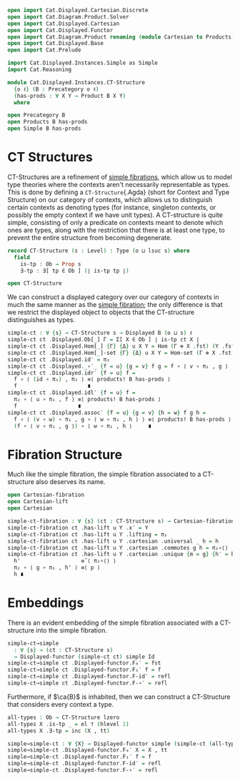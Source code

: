 ```agda
open import Cat.Displayed.Cartesian.Discrete
open import Cat.Diagram.Product.Solver
open import Cat.Displayed.Cartesian
open import Cat.Displayed.Functor
open import Cat.Diagram.Product renaming (module Cartesian to Products)
open import Cat.Displayed.Base
open import Cat.Prelude

import Cat.Displayed.Instances.Simple as Simple
import Cat.Reasoning

module Cat.Displayed.Instances.CT-Structure
  {o ℓ} (B : Precategory o ℓ)
  (has-prods : ∀ X Y → Product B X Y)
  where

open Precategory B
open Products B has-prods
open Simple B has-prods
```

# CT Structures

CT-Structures are a refinement of [simple fibrations], which allow us
to model type theories where the contexts aren't necessarily
representable as types. This is done by defining a `CT-Structure`{.Agda}
(short for Context and Type Structure) on our category of contexts,
which allows us to distinguish certain contexts as denoting types
(for instance, singleton contexts, or possibly the empty context if we
have unit types). A CT-structure is quite simple, consisting of only
a predicate on contexts meant to denote which ones are types, along
with the restriction that there is at least one type, to prevent
the entire structure from becoming degenerate.

[simple fibrations]: Cat.Displayed.Instances.Simple.html
[simple fibration]: Cat.Displayed.Instances.Simple.html

```agda
record CT-Structure (s : Level) : Type (o ⊔ lsuc s) where
  field
    is-tp : Ob → Prop s
    ∃-tp : ∃[ tp ∈ Ob ] (∣ is-tp tp ∣)

open CT-Structure
```

We can construct a displayed category over our category of contexts in
much the same manner as the [simple fibration]; the only difference
is that we restrict the displayed object to objects that the
CT-structure distinguishes as types.


```agda
simple-ct : ∀ {s} → CT-Structure s → Displayed B (o ⊔ s) ℓ
simple-ct ct .Displayed.Ob[_] Γ = Σ[ X ∈ Ob ] ∣ is-tp ct X ∣
simple-ct ct .Displayed.Hom[_] {Γ} {Δ} u X Y = Hom (Γ ⊗ X .fst) (Y .fst)
simple-ct ct .Displayed.Hom[_]-set {Γ} {Δ} u X Y = Hom-set (Γ ⊗ X .fst) (Y .fst)
simple-ct ct .Displayed.id′ = π₂
simple-ct ct .Displayed._∘′_ {f = u} {g = v} f g = f ∘ ⟨ v ∘ π₁ , g ⟩
simple-ct ct .Displayed.idr′ {f = u} f =
  f ∘ ⟨ (id ∘ π₁) , π₂ ⟩ ≡⟨ products! B has-prods ⟩
  f                      ∎
simple-ct ct .Displayed.idl′ {f = u} f =
  π₂ ∘ ⟨ u ∘ π₁ , f ⟩ ≡⟨ products! B has-prods ⟩
  f                   ∎
simple-ct ct .Displayed.assoc′ {f = u} {g = v} {h = w} f g h =
  f ∘ ⟨ (v ∘ w) ∘ π₁ , g ∘ ⟨ w ∘ π₁ , h ⟩ ⟩ ≡⟨ products! B has-prods ⟩
  (f ∘ ⟨ v ∘ π₁ , g ⟩) ∘ ⟨ w ∘ π₁ , h ⟩     ∎
```

# Fibration Structure

Much like the simple fibration, the simple fibration associated to a
CT-structure also deserves its name.

```agda
open Cartesian-fibration
open Cartesian-lift
open Cartesian

simple-ct-fibration : ∀ {s} (ct : CT-Structure s) → Cartesian-fibration (simple-ct ct)
simple-ct-fibration ct .has-lift u Y .x′ = Y
simple-ct-fibration ct .has-lift u Y .lifting = π₂
simple-ct-fibration ct .has-lift u Y .cartesian .universal _ h = h
simple-ct-fibration ct .has-lift u Y .cartesian .commutes g h = π₂∘⟨⟩
simple-ct-fibration ct .has-lift u Y .cartesian .unique {m = g} {h′ = h} h' p =
  h'                   ≡˘⟨ π₂∘⟨⟩ ⟩
  π₂ ∘ ⟨ g ∘ π₁ , h' ⟩ ≡⟨ p ⟩
  h ∎
```

# Embeddings

There is an evident embedding of the simple fibration associated with a
CT-structure into the simple fibration.

```agda
simple-ct→simple
  : ∀ {s} → (ct : CT-Structure s)
  → Displayed-functor (simple-ct ct) simple Id
simple-ct→simple ct .Displayed-functor.F₀′ = fst
simple-ct→simple ct .Displayed-functor.F₁′ f = f
simple-ct→simple ct .Displayed-functor.F-id′ = refl
simple-ct→simple ct .Displayed-functor.F-∘′ = refl
```

Furthermore, if $\ca{B}$ is inhabited, then we can construct a
CT-Structure that considers every context a type.

<!--
  [TODO: Reed M, 18/10/2022]
  When we have displayed adjoints, show that this gives an adjunction.
-->

```agda
all-types : Ob → CT-Structure lzero
all-types X .is-tp _ = el ⊤ (hlevel 1)
all-types X .∃-tp = inc (X , tt)

simple→simple-ct : ∀ {X} → Displayed-functor simple (simple-ct (all-types X)) Id
simple→simple-ct .Displayed-functor.F₀′ X = X , tt
simple→simple-ct .Displayed-functor.F₁′ f = f
simple→simple-ct .Displayed-functor.F-id′ = refl
simple→simple-ct .Displayed-functor.F-∘′ = refl
```
